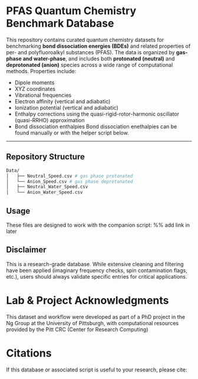 # PFAS Quantum Chemistry Benchmark Database

This repository contains curated quantum chemistry datasets for benchmarking **bond dissociation energies (BDEs)** and related properties of per- and polyfluoroalkyl substances (PFAS). 
The data is organized by **gas-phase and water-phase**, and includes both **protonated (neutral)** and **deprotonated (anion)** species across a wide range of computational methods. 
Properties include:
- Dipole moments
- XYZ coordinates
- Vibrational frequencies
- Electron affinity (vertical and adiabatic)
- Ionization potential (vertical and adiabatic)
- Enthalpy corrections using the quasi-rigid-rotor-harmonic oscillator (quasi-RRHO) approximation
- Bond dissociation enthalpies
Bond dissociation enethalpies can be found manually or with the helper script below. 

---

## Repository Structure

```bash
Data/
│   ├── Neutral_Speed.csv # gas phase protonated
│   └── Anion_Speed.csv # gas phase deprotonated
│   ├── Neutral_Water_Speed.csv
│   └── Anion_Water_Speed.csv
```
## Usage
These files are designed to work with the companion script:
%% add link in later
## Disclaimer
This is a research-grade database. While extensive cleaning and filtering have been applied (imaginary frequency checks, spin contamination flags, etc.), users should always validate specific entries for critical applications.
# Lab & Project Acknowledgments
This dataset and workflow were developed as part of a PhD project in the Ng Group
 at the University of Pittsburgh, with computational resources provided by the Pitt CRC (Center for Research Computing)
# Citations
If this database or associated script is useful to your research, please cite:
